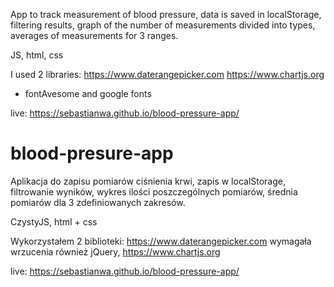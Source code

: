 App to track measurement of blood pressure, data is saved in localStorage, filtering results, graph of the number of measurements divided into types, averages of measurements for 3 ranges.

JS, html, css 

I used 2 libraries: 
https://www.daterangepicker.com
https://www.chartjs.org
+ fontAvesome and google fonts


live: https://sebastianwa.github.io/blood-pressure-app/

# blood-presure-app
Aplikacja do zapisu pomiarów ciśnienia krwi, zapis w localStorage, filtrowanie wyników, wykres ilości poszczególnych pomiarów, średnia pomiarów dla 3 zdefiniowanych zakresów. 

CzystyJS, html + css

Wykorzystałem 2 biblioteki: 
https://www.daterangepicker.com wymagała wrzucenia również jQuery,
https://www.chartjs.org

live: https://sebastianwa.github.io/blood-pressure-app/
